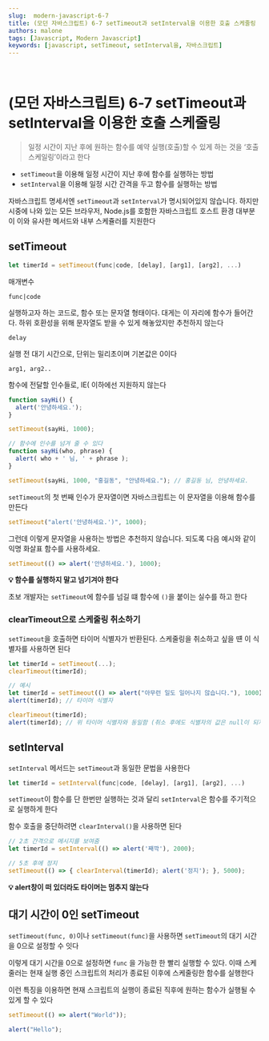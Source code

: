 ```yaml
---
slug:  modern-javascript-6-7
title: (모던 자바스크립트) 6-7 setTimeout과 setInterval을 이용한 호출 스케줄링
authors: malone
tags: [Javascript, Modern Javascript]
keywords: [javascript, setTimeout, setInterval을, 자바스크립트]
---
```

<br/>

# (모던 자바스크립트) 6-7 ****setTimeout과 setInterval을 이용한 호출 스케줄링****

> 일정 시간이 지난 후에 원하는 함수를 예약 실행(호출)할 수 있게 하는 것을 ‘호출 스케일링’이라고 한다
> 

- `setTimeout`을 이용해 일정 시간이 지난 후에 함수를 실행하는 방법
- `setInterval`을 이용해 일정 시간 간격을 두고 함수를 실행하는 방법

자바스크립트 명세서엔 `setTimeout`과 `setInterval`가 명시되어있지 않습니다. 하지만 시중에 나와 있는 모든 브라우저, Node.js를 호함한 자바스크립트 호스트 환경 대부분이 이와 유사한 메서드와 내부 스케쥴러를 지원한다

## setTimeout

```jsx
let timerId = setTimeout(func|code, [delay], [arg1], [arg2], ...)
```

매개변수

`func|code`

실행하고자 하는 코드로, 함수 또는 문자열 형태이다. 대게는 이 자리에 함수가 들어간다. 하위 호환성을 위해 문자열도 받을 수 있게 해놓았지만 추천하지 않는다

`delay`

실행 전 대기 시간으로, 단위는 밀리초이며 기본값은 0이다

`arg1, arg2..`

함수에 전달할 인수들로, IE( 이하에선 지원하지 않는다

```jsx
function sayHi() {
  alert('안녕하세요.');
}

setTimeout(sayHi, 1000);

// 함수에 인수를 넘겨 줄 수 있다
function sayHi(who, phrase) {
  alert( who + ' 님, ' + phrase );
}

setTimeout(sayHi, 1000, "홍길동", "안녕하세요."); // 홍길동 님, 안녕하세요.
```

`setTimeout`의 첫 번째 인수가 문자열이면 자바스크립트는 이 문자열을 이용해 함수를 만든다

```jsx
setTimeout("alert('안녕하세요.')", 1000);
```

그런데 이렇게 문자열을 사용하는 방법은 추천하지 않습니다. 되도록 다음 예시와 같이 익명 화살표 함수를 사용하세요.

```jsx
setTimeout(() => alert('안녕하세요.'), 1000);
```

**💡 함수를 실행하지 말고 넘기겨야 한다**

초보 개발자는 `setTimeout`에 함수를 넘길 떄 함수에 `()`을 붙이는 실수를 하고 한다

### clearTimeout으로 스케줄링 취소하기

`setTimeout`을 호출하면 타이머 식별자가 반환된다. 스케줄링을 취소하고 싶을 떈 이 식별자를 사용하면 된다

```jsx
let timerId = setTimeout(...);
clearTimeout(timerId);

// 예시
let timerId = setTimeout(() => alert("아무런 일도 일어나지 않습니다."), 1000);
alert(timerId); // 타이머 식별자

clearTimeout(timerId);
alert(timerId); // 위 타이머 식별자와 동일함 (취소 후에도 식별자의 값은 null이 되지 않습니다.)
```

## setInterval

`setInterval` 메서드는 `setTimeout`과 동일한 문법을 사용한다

```jsx
let timerId = setInterval(func|code, [delay], [arg1], [arg2], ...)
```

`setTimeout`이 함수를 단 한번만 실행하는 것과 달리 `setInterval`은 함수를 주기적으로 실행하게 한다

함수 호출을 중단하려면 `clearInterval()`을 사용하면 된다

```jsx
// 2초 간격으로 메시지를 보여줌
let timerId = setInterval(() => alert('째깍'), 2000);

// 5초 후에 정지
setTimeout(() => { clearInterval(timerId); alert('정지'); }, 5000);
```

**💡 alert창이 떠 있더라도 타이머는 멈추지 않는다**

## 대기 시간이 0인 setTimeout

`setTimeout(func, 0)`이나 `setTimeout(func)`을 사용하면 `setTimeout`의 대기 시간을 0으로 설정할 수 잇다

이렇게 대기 시간을 0으로 설정하면 `func` 을 가능한 한 빨리 실행할 수 있다. 이때 스케줄러는 현재 실행 중인 스크립트의 처리가 종료된 이후에 스케줄링한 함수를 실행한다

이런 특징을 이용하면 현재 스크립트의 실행이 종료된 직후에 원하는 함수가 실행될 수 있게 할 수 있다

```jsx
setTimeout(() => alert("World"));

alert("Hello");
```